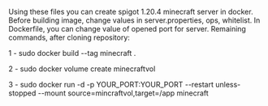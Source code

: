 Using these files you can create spigot 1.20.4 minecraft server in docker.
Before building image, change values in server.properties, ops, whitelist.
In Dockerfile, you can change value of opened port for server.
Remaining commands, after cloning repository:

1 - sudo docker build --tag minecraft . 


2 - sudo docker volume create minecraftvol


3 - sudo docker run -d -p YOUR_PORT:YOUR_PORT --restart unless-stopped --mount source=mincraftvol,target=/app minecraft
